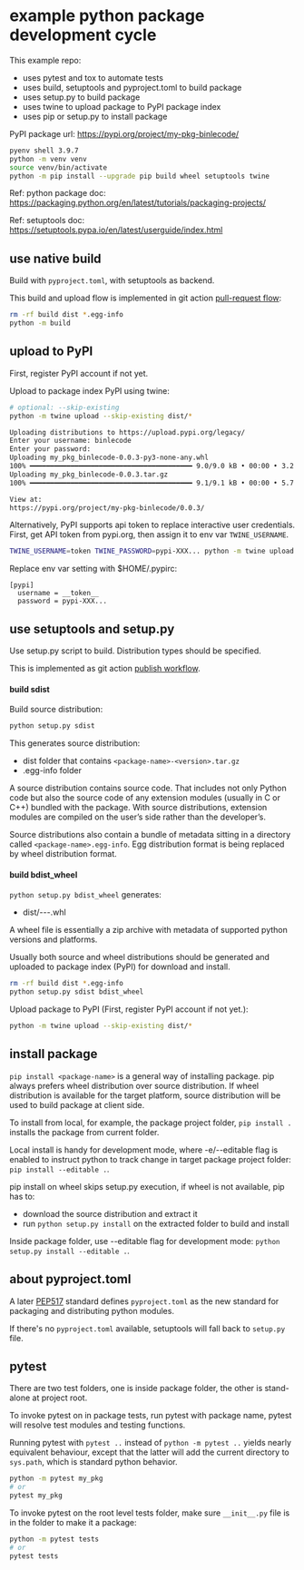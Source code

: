 # example python package development cycle

This example repo:
- uses pytest and tox to automate tests
- uses build, setuptools and pyproject.toml to build package
- uses setup.py to build package
- uses twine to upload package to PyPI package index
- uses pip or setup.py to install package

PyPI package url: https://pypi.org/project/my-pkg-binlecode/

```sh
pyenv shell 3.9.7
python -m venv venv
source venv/bin/activate
python -m pip install --upgrade pip build wheel setuptools twine
```

Ref: python package doc:
https://packaging.python.org/en/latest/tutorials/packaging-projects/

Ref: setuptools doc:
https://setuptools.pypa.io/en/latest/userguide/index.html

## use native build

Build with `pyproject.toml`, with setuptools as backend.

This build and upload flow is implemented in git action [pull-request
flow](.github/workflows/pull-request.yml):

```sh
rm -rf build dist *.egg-info
python -m build
```

## upload to PyPI

First, register PyPI account if not yet.

Upload to package index PyPI using twine:

```sh
# optional: --skip-existing
python -m twine upload --skip-existing dist/*

Uploading distributions to https://upload.pypi.org/legacy/
Enter your username: binlecode
Enter your password:
Uploading my_pkg_binlecode-0.0.3-py3-none-any.whl
100% ━━━━━━━━━━━━━━━━━━━━━━━━━━━━━━━━━━━━━━━━ 9.0/9.0 kB • 00:00 • 3.2 MB/s
Uploading my_pkg_binlecode-0.0.3.tar.gz
100% ━━━━━━━━━━━━━━━━━━━━━━━━━━━━━━━━━━━━━━━━ 9.1/9.1 kB • 00:00 • 5.7 MB/s

View at:
https://pypi.org/project/my-pkg-binlecode/0.0.3/
```

Alternatively, PyPI supports api token to replace interactive user credentials.
First, get API token from pypi.org, then assign it to env var `TWINE_USERNAME`.

```sh
TWINE_USERNAME=token TWINE_PASSWORD=pypi-XXX... python -m twine upload --skip-existing dist/*
```

Replace env var setting with $HOME/.pypirc:

```
[pypi]
  username = __token__
  password = pypi-XXX...
```

## use setuptools and setup.py

Use setup.py script to build. Distribution types should be specified.

This is implemented as git action
[publish workflow](.github/workflows/publish.yml).

#### build sdist

Build source distribution:

```sh
python setup.py sdist
```

This generates source distribution:

- dist folder that contains `<package-name>-<version>.tar.gz`
- <package-name>.egg-info folder

A source distribution contains source code.
That includes not only Python code but also the source code of any extension
modules (usually in C or C++) bundled with the package.
With source distributions, extension modules are compiled on the user’s side
rather than the developer’s.

Source distributions also contain a bundle of metadata sitting in a directory
called `<package-name>.egg-info`. Egg distribution format is being replaced
by wheel distribution format.

#### build bdist_wheel

`python setup.py bdist_wheel` generates:

- dist/<package-name>-<version>-<python>-<platform>.whl

A wheel file is essentially a zip archive with metadata of supported python
versions and platforms.

Usually both source and wheel distributions should be generated and
uploaded to package index (PyPI) for download and install.

```sh
rm -rf build dist *.egg-info
python setup.py sdist bdist_wheel
```

Upload package to PyPI (First, register PyPI account if not yet.):

```sh
python -m twine upload --skip-existing dist/*
```

## install package

`pip install <package-name>` is a general way of installing package.
pip always prefers wheel distribution over source distribution.
If wheel distribution is available for the target platform, source distribution
will be used to build package at client side.

To install from local, for example, the package project folder,
`pip install .` installs the package from current folder.

Local install is handy for development mode, where -e/--editable flag is
enabled to instruct python to track change in target package project folder:
`pip install --editable .`.

pip install on wheel skips setup.py execution, if wheel is not available,
pip has to:

- download the source distribution and extract it
- run `python setup.py install` on the extracted folder to build and install

Inside package folder, use --editable flag for development mode:
`python setup.py install --editable .`.

## about pyproject.toml

A later [PEP517](https://www.python.org/dev/peps/pep-0517/) standard defines
`pyproject.toml` as the new standard for packaging and distributing python
modules.

If there's no `pyproject.toml` available, setuptools will fall back to
`setup.py` file.

## pytest

There are two test folders, one is inside package folder, the other 
is stand-alone at project root.

To invoke pytest on in package tests, run pytest with package name, pytest 
will resolve test modules and testing functions.

Running pytest with `pytest ..` instead of `python -m pytest ..` yields nearly 
equivalent behaviour, except that the latter will add the current directory to 
`sys.path`, which is standard python behavior.

```sh
python -m pytest my_pkg
# or
pytest my_pkg
```

To invoke pytest on the root level tests folder, make sure `__init__.py`
file is in the folder to make it a package:

```sh
python -m pytest tests
# or
pytest tests
```
